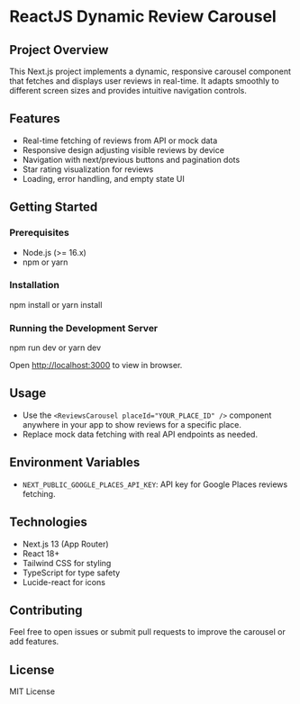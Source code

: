 # ReactJS Dynamic Review Carousel

## Project Overview
This Next.js project implements a dynamic, responsive carousel component that fetches and displays user reviews in real-time. It adapts smoothly to different screen sizes and provides intuitive navigation controls.

## Features
- Real-time fetching of reviews from API or mock data
- Responsive design adjusting visible reviews by device
- Navigation with next/previous buttons and pagination dots
- Star rating visualization for reviews
- Loading, error handling, and empty state UI

## Getting Started

### Prerequisites
- Node.js (>= 16.x)
- npm or yarn

### Installation
npm install
or
yarn install

### Running the Development Server
npm run dev
or
yarn dev

Open [http://localhost:3000](http://localhost:3000) to view in browser.

## Usage
- Use the `<ReviewsCarousel placeId="YOUR_PLACE_ID" />` component anywhere in your app to show reviews for a specific place.
- Replace mock data fetching with real API endpoints as needed.

## Environment Variables
- `NEXT_PUBLIC_GOOGLE_PLACES_API_KEY`: API key for Google Places reviews fetching.

## Technologies
- Next.js 13 (App Router)
- React 18+
- Tailwind CSS for styling
- TypeScript for type safety
- Lucide-react for icons

## Contributing
Feel free to open issues or submit pull requests to improve the carousel or add features.

## License
MIT License
